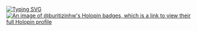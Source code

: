 <a href="https://git.io/typing-svg"><img src="https://readme-typing-svg.demolab.com?font=Lobster+Two&pause=1000&color=F4EFEC&width=435&lines=Hello+There!;My+name+is+L%C3%ADvia+Buriti." alt="Typing SVG" /></a>
[![An image of @buritizinhw's Holopin badges, which is a link to view their full Holopin profile](https://holopin.me/buritizinhw)](https://holopin.io/@buritizinhw)

